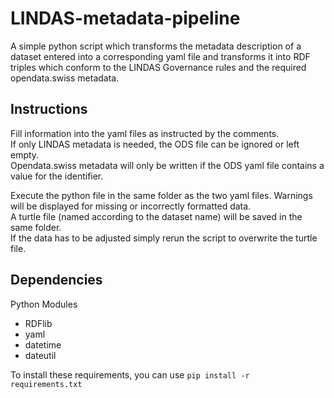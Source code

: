 # LINDAS-metadata-pipeline
A simple python script which transforms the metadata description of a dataset entered into a  corresponding yaml file and transforms it into RDF triples which conform to the LINDAS Governance rules and the required opendata.swiss metadata.

## Instructions
Fill information into the yaml files as instructed by the comments.  
If only LINDAS metadata is needed, the ODS file can be ignored or left empty.  
Opendata.swiss metadata will only be written if the ODS yaml file contains a value for the identifier.  

Execute the python file in the same folder as the two yaml files. Warnings will be displayed for missing or incorrectly formatted data.  
A turtle file (named according to the dataset name) will be saved in the same folder.  
If the data has to be adjusted simply rerun the script to overwrite the turtle file.  

## Dependencies
Python Modules
- RDFlib
- yaml
- datetime
- dateutil

To install these requirements, you can use `pip install -r requirements.txt`
